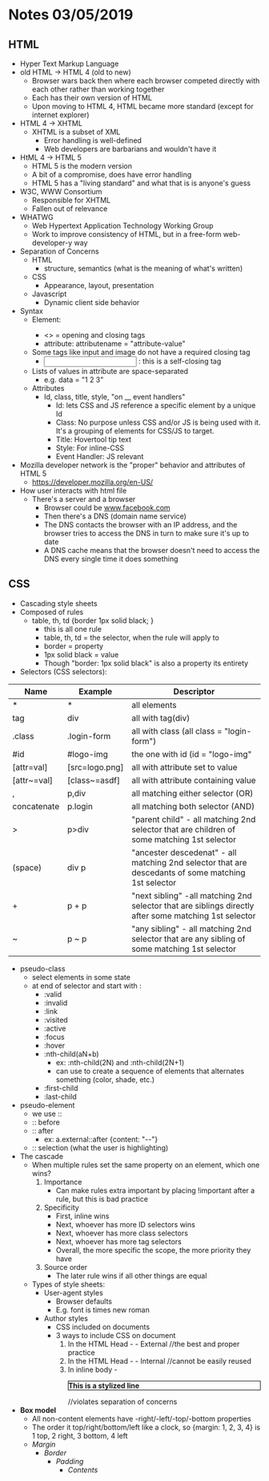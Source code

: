 # Notes 03/05/2019

## HTML
- Hyper Text Markup Language
- old HTML -> HTML 4 (old to new)
    - Browser wars back then where each browser competed directly with each other rather than working together
    - Each has their own version of HTML
    - Upon moving to HTML 4, HTML became more standard (except for internet explorer)
- HTML 4 -> XHTML
    - XHTML is a subset of XML
        - Error handling is well-defined
        - Web developers are barbarians and wouldn't have it
- HtML 4 -> HTML 5
    - HTML 5 is the modern version
    - A bit of a compromise, does have error handling
    - HTML 5 has a "living standard" and what that is is anyone's guess
- W3C, WWW Consortium
    - Responsible for XHTML
    - Fallen out of relevance
- WHATWG
    - Web Hypertext Application Technology Working Group
    - Work to improve consistency of HTML, but in a free-form web-developer-y way
- Separation of Concerns 
    - HTML
        - structure, semantics (what is the meaning of what's written)
    - CSS
        - Appearance, layout, presentation
    - Javascript
        - Dynamic client side behavior
- Syntax
    - Element: <tagname attributename = "attribute-value" contents>
        - <> = opening and closing tags
        - attribute: attributename = "attribute-value"
    - Some tags like input and image do not have a required closing tag
        - <input attribute = value /> : this is a self-closing tag
    - Lists of values in attribute are space-separated 
        - e.g. data = "1 2 3"
    - Attributes
        - Id, class, title, style, "on __ event handlers"
            - Id: lets CSS and JS reference a specific element by a unique Id
            - Class: No purpose unless CSS and/or JS is being used with it. It's a grouping of elements for CSS/JS to target.
            - Title: Hovertool tip text
            - Style: For inline-CSS
            - Event Handler: JS relevant
- Mozilla developer network is the "proper" behavior and attributes of HTML 5
    - https://developer.mozilla.org/en-US/ 
 - How user interacts with html file
    - There's a server and a browser 
        - Browser could be www.facebook.com
        - Then there's a DNS (domain name service)
        - The DNS contacts the browser with an IP address, and the browser tries to access the DNS in turn to make sure it's up to date
        - A DNS cache means that the browser doesn't need to access the DNS every single time it does something

## CSS
- Cascading style sheets
- Composed of rules
    - table, th, td {border 1px solid black; }
        - this is all one rule
        - table, th, td = the selector, when the rule will apply to
        - border = property
        - 1px solid black = value
        - Though "border: 1px solid black" is also a property its entirety
- Selectors (CSS selectors):

| Name        | Example        | Descriptor                                |
|-------------|----------------|-------------------------------------------|
| *           | *              | all elements                              |
| tag         | div            | all with tag(div)                         |
| .class      | .login-form    | all with class (all class = "login-form") |
| #id         | #logo-img      | the  one with id (id = "logo-img"         |
| [attr=val]  | [src=logo.png] | all with attribute set to value           |
| [attr~=val] | [class~=asdf]  | all with attribute containing value       |
| ,           | p,div          | all matching either selector (OR)         |
| concatenate | p.login        | all matching both selector (AND)                                                      |
| >           | p>div          | "parent child" - all matching 2nd selector that are children of some matching 1st selector |
| (space)     | div p          | "ancester descedenat" - all matching 2nd selector that are descedants of some matching 1st selector |
| +           | p + p          | "next sibling" -all matching 2nd selector that are siblings directly after some matching 1st selector |
| ~           | p ~ p          | "any sibling" - all matching 2nd selector that are any sibling of some matching 1st selector          |

- pseudo-class
    - select elements in some state
    - at end of selector and start with :
        - :valid
        - :invalid
        - :link
        - :visited
        - :active
        - :focus
        - :hover
        - :nth-child(aN+b)
            - ex: :nth-child(2N) and :nth-child(2N+1)
            - can use to create a sequence of elements that alternates something (color, shade, etc.)
        - :first-child
        - :last-child
- pseudo-element
    - we use <selector> ::
    - :: before
    - :: after
        - ex: a.external::after {content: "--"}
    - :: selection (what the user is highlighting)
- The cascade
    - When multiple rules set the same property on an element, which one wins?
        1. Importance
            - Can make rules extra important by placing !important after a rule, but this is bad practice           
        2. Specificity
            - First, inline wins
            - Next, whoever has more ID selectors wins
            - Next, whoever has more class selectors
            - Next, whoever has more tag selectors
            - Overall, the more specific the scope, the more priority they have
        3. Source order
            - The later rule wins if all other things are equal
    - Types of style sheets:
        - User-agent styles
            - Browser defaults
            - E.g. font is times new roman
        - Author styles
            - CSS included on documents
            - 3 ways to include CSS on document
                1. In the HTML Head - <link rel = "stylesheet" href = "main.css"> - External //the best and proper practice
                2. In the HTML Head - <style>p {font-weight: bold;}</style>- Internal //cannot be easily reused
                3. In inline body - <p style="border: 1px solid black">This is a stylized line</p> //violates separation of concerns
- **Box model**
    - All non-content elements have -right/-left/-top/-bottom properties
    - The order it top/right/bottom/left like a clock, so {margin: 1, 2, 3, 4} is 1 top, 2 right, 3 bottom, 4 left
    - *Margin*
        - *Border*
            - *Padding*
                - *Contents*